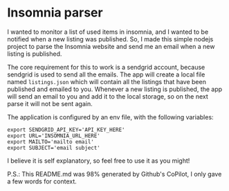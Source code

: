 # Insomnia parser

I wanted to monitor a list of used items in insomnia, and I wanted to be notified when a new listing was published. So, I made this simple nodejs project to parse the Insomnia website and send me an email when a new listing is published. 

The core requirement for this to work is a sendgrid account, because sendgrid is used to send all the emails. The app will create a local file named `listings.json` which will contain all the listings that have been published and emailed to you. Whenever a new listing is published, the app will send an email to you and add it to the local storage, so on the next parse it will not be sent again.

The application is configured by an env file, with the following variables:

```
export SENDGRID_API_KEY='API_KEY_HERE'
export URL='INSOMNIA_URL_HERE'
export MAILTO='mailto email'
export SUBJECT='email subject'
```

I believe it is self explanatory, so feel free to use it as you might!

P.S.: This README.md was 98% generated by Github's CoPilot, I only gave a few words for context.